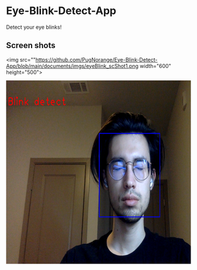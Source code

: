 # Eye-Blink-Detect-App
Detect your eye blinks!

## Screen shots
<img src=""https://github.com/PugNorange/Eye-Blink-Detect-App/blob/main/documents/imgs/eyeBlink_scShot1.png width="600" height="500">


<img src="https://github.com/PugNorange/Eye-Blink-Detect-App/blob/main/documents/imgs/eyeBlink_detect.png" width="600" height="500">
